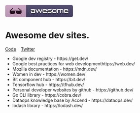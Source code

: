 <p>
<img src="media/badge.svg"/>
<h1>Awesome dev sites.</h1>
</p>
<p>
	<a href="code-of-conduct.md">Code</a>&nbsp;&nbsp;&nbsp;
	<a href="https://twitter.com/qballer">Twitter</a>&nbsp;&nbsp;&nbsp;
</p>

<ul>
	<li>Google dev registry - <a src="https://get.dev/">https://get.dev/</a></li>
	<li>Google best practices for web development<a src="https://web.dev/">https://web.dev/</a></li>
	<li>Mozilla documentation - <a src="https://mdn.dev/">https://mdn.dev/</a></li>
	<li>Women in dev - <a src="https://women.dev/">https://women.dev/</a></li>
	<li>Bit component hub - <a src="https://bit.dev/">https://bit.dev/</a></li>
	<li>Tensorflow hub - <a src="https://tfhub.dev/">https://tfhub.dev/</a></li>
	<li>Personal developer websites by github - <a src="https://github§.dev/">https://github.dev/</a></li>
	<li>Go CLI library - <a src="https://cobra.dev/">https://cobra.dev/</a></li>
	<li>Dataops knowledge base by Accend - <a src="https://dataops.dev/">https://dataops.dev/</a></li>
	<li>lodash library - <a src="https://lodash.dev/">https://lodash.dev/</a></li>
</ul>

